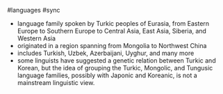 #languages #sync 
- language family spoken by Turkic peoples of Eurasia, from Eastern Europe to Southern Europe to Central Asia, East Asia, Siberia, and Western Asia
- originated in a region spanning from Mongolia to Northwest China
- includes Turkish, Uzbek, Azerbaijani, Uyghur, and many more
- some linguists have suggested a genetic relation between Turkic and Korean, but the idea of grouping the Turkic, Mongolic, and Tungusic language families, possibly with Japonic and Koreanic, is not a mainstream linguistic view.